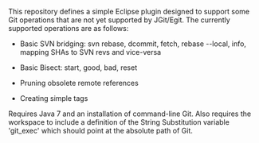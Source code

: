 This repository defines a simple Eclipse plugin designed to support
some Git operations that are not yet supported by JGit/Egit.
The currently supported operations are as follows:

- Basic SVN bridging: svn rebase, dcommit, fetch, rebase --local, info, mapping SHAs to SVN revs and vice-versa

- Basic Bisect: start, good, bad, reset

- Pruning obsolete remote references

- Creating simple tags

Requires Java 7 and an installation of command-line Git.
Also requires the workspace to include a definition of the String Substitution variable 'git_exec'
which should point at the absolute path of Git. 
